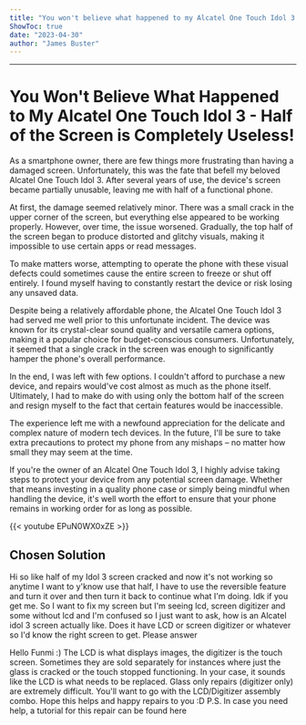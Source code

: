 ```yaml
---
title: "You won't believe what happened to my Alcatel One Touch Idol 3 - half of the screen is completely useless!"
ShowToc: true 
date: "2023-04-30"
author: "James Buster"
---
```

*****
# You Won't Believe What Happened to My Alcatel One Touch Idol 3 - Half of the Screen is Completely Useless!

As a smartphone owner, there are few things more frustrating than having a damaged screen. Unfortunately, this was the fate that befell my beloved Alcatel One Touch Idol 3. After several years of use, the device's screen became partially unusable, leaving me with half of a functional phone.

At first, the damage seemed relatively minor. There was a small crack in the upper corner of the screen, but everything else appeared to be working properly. However, over time, the issue worsened. Gradually, the top half of the screen began to produce distorted and glitchy visuals, making it impossible to use certain apps or read messages.

To make matters worse, attempting to operate the phone with these visual defects could sometimes cause the entire screen to freeze or shut off entirely. I found myself having to constantly restart the device or risk losing any unsaved data.

Despite being a relatively affordable phone, the Alcatel One Touch Idol 3 had served me well prior to this unfortunate incident. The device was known for its crystal-clear sound quality and versatile camera options, making it a popular choice for budget-conscious consumers. Unfortunately, it seemed that a single crack in the screen was enough to significantly hamper the phone's overall performance.

In the end, I was left with few options. I couldn't afford to purchase a new device, and repairs would've cost almost as much as the phone itself. Ultimately, I had to make do with using only the bottom half of the screen and resign myself to the fact that certain features would be inaccessible.

The experience left me with a newfound appreciation for the delicate and complex nature of modern tech devices. In the future, I'll be sure to take extra precautions to protect my phone from any mishaps – no matter how small they may seem at the time.

If you're the owner of an Alcatel One Touch Idol 3, I highly advise taking steps to protect your device from any potential screen damage. Whether that means investing in a quality phone case or simply being mindful when handling the device, it's well worth the effort to ensure that your phone remains in working order for as long as possible.

{{< youtube EPuN0WX0xZE >}} 



## Chosen Solution
 Hi so like half of my Idol 3 screen cracked and now it's not working so anytime I want to y'know use that half, I have to use the reversible feature and turn it over and then turn it back to continue what I'm doing. Idk if you get me. So I want to fix my screen but I'm seeing lcd, screen digitizer and some without lcd and I'm confused so I just want to ask, how is an Alcatel idol 3 screen actually like. Does it have LCD or screen digitizer or whatever so I'd know the right screen to get. Please answer

 Hello Funmi :) The LCD is what displays images, the digitizer is the touch screen. Sometimes they are sold separately for instances where just the glass is cracked or the touch stopped functioning. In your case, it sounds like the LCD is what needs to be replaced. Glass only repairs (digitizer only) are extremely difficult. You'll want to go with the LCD/Digitizer assembly combo. Hope this helps and happy repairs to you :D
P.S. In case you need help, a tutorial for this repair can be found here




